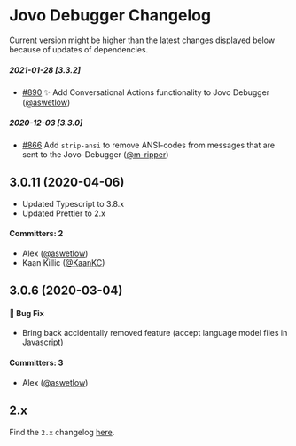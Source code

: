 # Jovo Debugger Changelog

Current version might be higher than the latest changes displayed below because of updates of dependencies.

##### 2021-01-28 [3.3.2]
- [#890](https://github.com/jovotech/jovo-framework/pull/890) ✨ Add Conversational Actions functionality to Jovo Debugger ([@aswetlow](https://github.com/aswetlow))

##### 2020-12-03 [3.3.0]
- [#866](https://github.com/jovotech/jovo-framework/pull/866) Add `strip-ansi` to remove ANSI-codes from messages that are sent to the Jovo-Debugger ([@m-ripper](https://github.com/m-ripper))

## 3.0.11 (2020-04-06)

* Updated Typescript to 3.8.x
* Updated Prettier to 2.x

#### Committers: 2
- Alex ([@aswetlow](https://github.com/aswetlow))
- Kaan Killic ([@KaanKC](https://github.com/KaanKC))

## 3.0.6 (2020-03-04)

#### :bug: Bug Fix
* Bring back accidentally removed feature (accept language model files in Javascript)

 #### Committers: 3
- Alex ([@aswetlow](https://github.com/aswetlow))

## 2.x

Find the `2.x` changelog [here](https://github.com/jovotech/jovo-framework/blob/v2/CHANGELOG.md).
